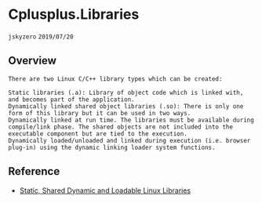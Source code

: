 # Cplusplus.Libraries
`jskyzero` `2019/07/20`

## Overview

```
There are two Linux C/C++ library types which can be created:

Static libraries (.a): Library of object code which is linked with, and becomes part of the application.
Dynamically linked shared object libraries (.so): There is only one form of this library but it can be used in two ways.
Dynamically linked at run time. The libraries must be available during compile/link phase. The shared objects are not included into the executable component but are tied to the execution.
Dynamically loaded/unloaded and linked during execution (i.e. browser plug-in) using the dynamic linking loader system functions.
```

## Reference

+ [Static, Shared Dynamic and Loadable Linux Libraries](http://www.yolinux.com/TUTORIALS/LibraryArchives-StaticAndDynamic.html)
